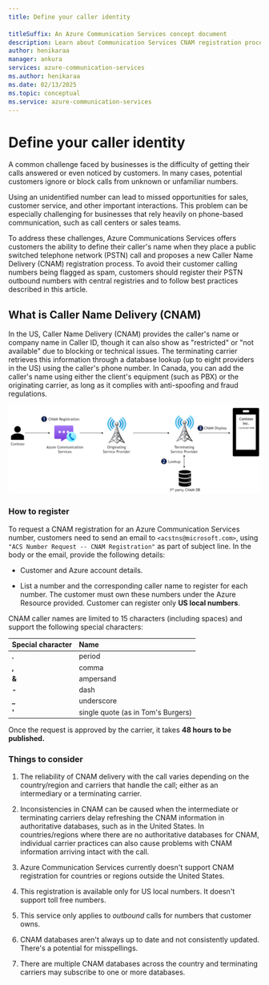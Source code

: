 ```yaml
---
title: Define your caller identity

titleSuffix: An Azure Communication Services concept document
description: Learn about Communication Services CNAM registration process.
author: henikaraa
manager: ankura
services: azure-communication-services
ms.author: henikaraa
ms.date: 02/13/2025
ms.topic: conceptual
ms.service: azure-communication-services
---
```


# Define your caller identity

A common challenge faced by businesses is the difficulty of getting their calls answered or even noticed by customers. In many cases, potential customers ignore or block calls from unknown or unfamiliar numbers.

Using an unidentified number can lead to missed opportunities for sales, customer service, and other important interactions. This problem can be especially challenging for businesses that rely heavily on phone-based communication, such as call centers or sales teams.

To address these challenges, Azure Communications Services offers customers the ability to define their caller's name when they place a public switched telephone network (PSTN) call and proposes a new Caller Name Delivery (CNAM) registration process. To avoid their customer calling numbers being flagged as spam, customers should register their PSTN outbound numbers with central registries and to follow best practices described in this article.                                       

## What is Caller Name Delivery (CNAM)                                     

In the US, Caller Name Delivery (CNAM) provides the caller's name or company name in Caller ID, though it can also show as \"restricted\" or \"not available\" due to blocking or technical issues. The terminating carrier retrieves this information through a database lookup (up to eight
providers in the US) using the caller\'s phone number. In Canada, you can add the caller's name using either the client\'s equipment (such as PBX) or the originating carrier, as long as it complies with anti-spoofing and fraud regulations.

![A call flow diagram showing your call registered with a Caller Name Delivery (CNAM) from Azure Communication Services through an originating service provider and terminating service provider to the called device displaying your CNAM.](../media/cnam-call-flow.png)

### How to register

To request a CNAM registration for an Azure Communication Services number, customers need to send an email to `<acstns@microsoft.com>`, using `"ACS Number Request -- CNAM Registration"` as part of subject line. In the body or the email, provide the following details:

- Customer and Azure account details.

- List a number and the corresponding caller name to register for each number. The customer must own these numbers under the Azure Resource provided. Customer can register only **US local numbers**.

CNAM caller names are limited to 15 characters (including spaces) and support the following special characters:

| Special character | Name |
| --- |:--- |
| **.** | period |
| **,** | comma |
| **&** | ampersand |
| **-** | dash |
| **_** | underscore |
| **'** | single quote (as in Tom's Burgers) |

Once the request is approved by the carrier, it takes **48 hours to be published.**

### Things to consider

1. The reliability of CNAM delivery with the call varies depending on the country/region and carriers that handle the call; either as an intermediary or a terminating carrier.

2. Inconsistencies in CNAM can be caused when the intermediate or terminating carriers delay refreshing the CNAM information in authoritative databases, such as in the United States. In countries/regions where there are no authoritative databases for CNAM, individual carrier practices can also cause problems with CNAM information arriving intact with the call.

3. Azure Communication Services currently doesn't support CNAM registration for countries or regions outside the United States.

4. This registration is available only for US local numbers. It doesn't support toll free numbers.

5. This service only applies to *outbound* calls for numbers that customer owns.

6.  CNAM databases aren't always up to date and not consistently updated. There's a potential for misspellings.

7.  There are multiple CNAM databases across the country and terminating carriers may subscribe to one or more databases.
